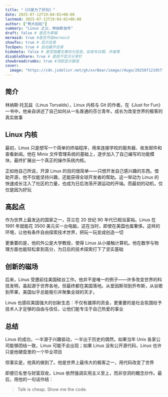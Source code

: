 ```yaml
---
title: "《只是为了好玩》"
date: 2025-07-12T19:04:01+08:00
lastmod: 2025-07-12T19:04:01+08:00
author: ["熊大如如"]
summary: "Linux 之父，林纳斯自传"
draft: false # 是否为草稿
mermaid: true #是否开启mermaid
showToc: true # 显示目录
TocOpen: true # 自动展开目录
hidemeta: false # 是否隐藏文章的元信息，如发布日期、作者等
disableShare: true # 底部不显示分享栏
showbreadcrumbs: true #顶部显示路径
cover:
  image: "https://cdn.jsdelivr.net/gh/xxrBear/image//Hugo/202507121957711.jpg" # 文章的图片
---
```


## 简介

林纳斯·托瓦兹（Linus Torvalds），Linux 内核与 Git 的作者。在《Just for Fun》一书中，他亲自讲述了自己如何从一名普通的芬兰青年，成长为改变世界的极客的真实故事

## Linux 内核

最初，Linus 只是想写一个简单的终端程序，用来连接学校的服务器、收发邮件和查看新闻。他在 Minix 文件管理系统的基础上，逐步加入了自己编写的功能模块，最终扩展出一个真正的操作系统内核。

正如他自己所说，开源 Linux 的目的很简单——只想开发自己感兴趣的东西。借助开源，他不仅能坚持兴趣，还能获得全球开发者的帮助。这一举动为 Linux 的快速成长注入了社区的力量，也成为日后浩荡开源运动的开端。而最初的动机，仅仅是因为好玩

## 高起点

作为世界上最发达的国家之一，芬兰在 20 世纪 90 年代已相当富裕。Linus 在 1991 年就能花 3500 美元买一台电脑，这在当时，即使在美国也属奢侈。这样的环境，让他有条件自由探索技术世界，把玩一玩变成创造一切

更重要的是，他的外公是大学教授，使得 Linus 从小接触计算机。他在数学与物理方面也能轻松拿到高分，为日后的技术探索打下了坚实基础

## 创新的磁场

后来，Linus 受邀前往美国硅谷工作。他并不是唯一的例子——许多改变世界的科技发明，虽起源于世界各地，但最终都在美国落地。从爱因斯坦到乔布斯，从谷歌到苹果，美国似乎总能吸引并聚集全球的天才。

Linus 也感叹美国强大的创新生态：不仅有雄厚的资金，更重要的是社会氛围给予技术人才足够的自由与信任，让他们能专注于自己热爱的事业

## 总结

Linus 的成功，一半源于兴趣驱动，一半出于历史的偶然。如果当年 Unix 各家公司能够团结一致，Linux 可能不会出现；如果 Linus 没有公开源代码，Linux 也许只是他硬盘里的一个毕业项目

但事实是，他真的做到了。他是世界上最伟大的极客之一，用代码改变了世界

即便已名誉与财富双收，Linus 依然强调实用主义至上，而非空洞的概念炒作。最后，用他的一句话作结：

> Talk is cheap. Show me the code.
